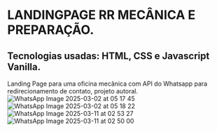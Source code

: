 # LANDINGPAGE RR MECÂNICA E PREPARAÇÃO. #
## Tecnologias usadas: HTML, CSS e Javascript Vanilla. ##

Landing Page para uma oficina mecânica com API do Whatsapp para redirecionamento de contato, projeto autoral.
![WhatsApp Image 2025-03-02 at 05 17 45](https://github.com/user-attachments/assets/242b07a6-c3c0-4583-892c-f4e63801a63f)
![WhatsApp Image 2025-03-02 at 05 18 22](https://github.com/user-attachments/assets/5afb3fa5-8094-488b-b856-519e7955eda8)
![WhatsApp Image 2025-03-11 at 02 53 27](https://github.com/user-attachments/assets/0a8e3441-6918-48f1-bc74-ae0d6485ba4b)
![WhatsApp Image 2025-03-11 at 02 50 00](https://github.com/user-attachments/assets/3bb04361-dc60-4356-b912-bcbd400d2e3c)

